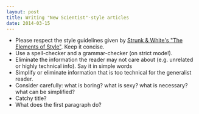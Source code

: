 ```yaml
---
layout: post
title: Writing "New Scientist"-style articles
date: 2014-03-15
---
```



* Please respect the style guidelines given by <a href="http://www.amazon.co.uk/gp/product/020530902X/ref=as_li_tf_tl?ie=UTF8&camp=1634&creative=6738&creativeASIN=020530902X&linkCode=as2&tag=yannickwurm-21">Strunk & White's "The Elements of Style"</a>.  Keep it concise. 
* Use a spell-checker and a grammar-checker (on strict mode!).
* Eliminate the information the reader may not care about (e.g. unrelated or highly technical info). Say it in simple words
* Simplify or eliminate information that is too technical for the generalist reader. 
* Consider carefully: what is boring? what is sexy? what is necessary? what can be simplified? 
* Catchy title? 
* What does the first paragraph do? 
  
